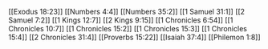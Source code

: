 [[Exodus 18:23]]
[[Numbers 4:4]]
[[Numbers 35:2]]
[[1 Samuel 31:1]]
[[2 Samuel 7:2]]
[[1 Kings 12:7]]
[[2 Kings 9:15]]
[[1 Chronicles 6:54]]
[[1 Chronicles 10:7]]
[[1 Chronicles 15:2]]
[[1 Chronicles 15:3]]
[[1 Chronicles 15:4]]
[[2 Chronicles 31:4]]
[[Proverbs 15:22]]
[[Isaiah 37:4]]
[[Philemon 1:8]]
